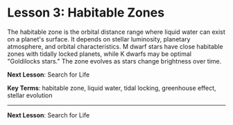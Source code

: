 # Lesson 3: Habitable Zones

The habitable zone is the orbital distance range where liquid water can exist on a planet's surface. It depends on stellar luminosity, planetary atmosphere, and orbital characteristics. M dwarf stars have close habitable zones with tidally locked planets, while K dwarfs may be optimal "Goldilocks stars." The zone evolves as stars change brightness over time.

**Next Lesson**: Search for Life

**Key Terms**: habitable zone, liquid water, tidal locking, greenhouse effect, stellar evolution

---

**Next Lesson**: Search for Life
